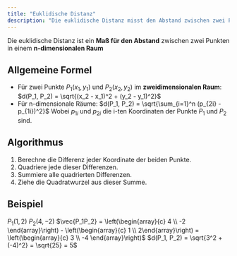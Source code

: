 ```yaml
---
title: "Euklidische Distanz"
description: "Die euklidische Distanz misst den Abstand zwischen zwei Punkten in einem n-dimensionalen Raum. Sie wird berechnet als Quadratwurzel der Summe der quadrierten Differenzen der Koordinaten. Dieses Maß wird häufig in Algorithmen wie KNN verwendet."
---
```


Die euklidische Distanz ist ein **Maß für den Abstand** zwischen zwei Punkten in einem **n-dimensionalen Raum**
## Allgemeine Formel
- Für zwei Punkte $P_1(x_1, y_1)$ und $P_2(x_2, y_2)$ im **zweidimensionalen Raum**: $d(P_1, P_2) = \sqrt{(x_2 - x_1)^2 + (y_2 - y_1)^2}$
- Für n-dimensionale Räume: 
  $d(P_1, P_2) = \sqrt{\sum_{i=1}^n (p_{2i} - p_{1i})^2}$
  Wobei $p_{1i}$ und $p_{2i}$ die i-ten Koordinaten der Punkte $P_1$ und $P_2$ sind.
## Algorithmus
1. Berechne die Differenz jeder Koordinate der beiden Punkte.
2. Quadriere jede dieser Differenzen.
3. Summiere alle quadrierten Differenzen.
4. Ziehe die Quadratwurzel aus dieser Summe.
## Beispiel
$P_1(1,2)$
$P_2(4,-2)$
$\vec{P_1P_2} = \left(\begin{array}{c} 4 \\ -2 \end{array}\right) - \left(\begin{array}{c} 1 \\ 2\end{array}\right) = \left(\begin{array}{c} 3 \\ -4 \end{array}\right)$
$d(P_1, P_2) = \sqrt{3^2 + (-4)^2} = \sqrt{25} = 5$